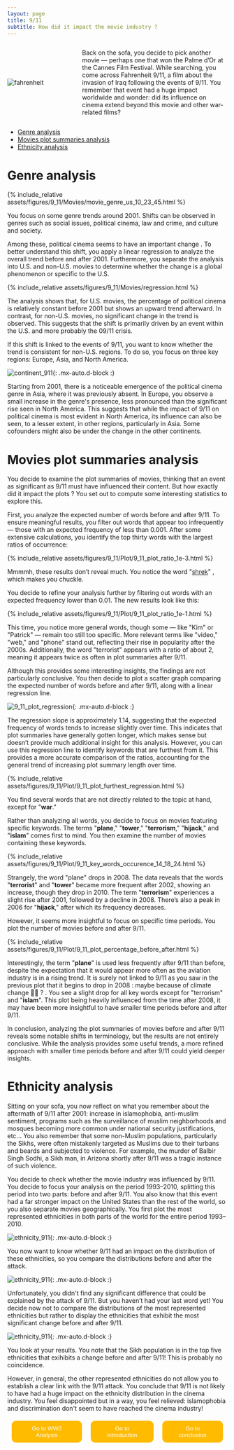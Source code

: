 ```yaml
---
layout: page
title: 9/11
subtitle: How did it impact the movie industry ?
---
```








<div class="container1">
  <div class="image">
    <img src="{{ '/assets/img/fahrenheit.jpg' | relative_url }}" alt="fahrenheit">
  </div>
  <div class="text">
    <p> Back on the sofa, you decide to pick another movie — perhaps one that won the Palme d’Or at the Cannes Film Festival. While searching, you come across Fahrenheit 9/11, a film about the invasion of Iraq following the events of 9/11. You remember that event had a huge impact worldwide and wonder: did its influence on cinema extend beyond this movie and other war-related films?  </p>
  </div>
</div>
<style>
.container1 {
  display: grid;
  align-items: center; 
  grid-template-columns: 1fr 2fr;
  column-gap: 5px;
  margin-left: auto;
  margin-right: auto;
  }
  img {
    max-width: auto;
    max-height:80%;
  }
</style>


- [Genre analysis](#genre-analysis)
- [Movies plot summaries analysis](#movies-plot-summaries-analysis)
- [Ethnicity analysis](#ethnicity-analysis)
  

# Genre analysis 

{% include_relative assets/figures/9_11/Movies/movie_genre_us_10_23_45.html %} 

You focus on some genre trends around 2001. Shifts can be observed in genres such as social issues, political cinema, law and crime, and culture and society.

Among these, political cinema seems to have an important change . To better understand this shift, you apply a linear regression to analyze the overall trend before and after 2001. Furthermore, you separate the analysis into U.S. and non-U.S. movies to determine whether the change is a global phenomenon or specific to the U.S.

{% include_relative assets/figures/9_11/Movies/regression.html %} 

The analysis shows that, for U.S. movies, the percentage of political cinema is relatively constant before 2001 but shows an upward trend afterward. In contrast, for non-U.S. movies, no significant change in the trend is observed. This suggests that the shift is primarily driven by an event within the U.S. and more probably the 09/11 crisis.

If this shift is linked to the events of 9/11, you want to know whether the trend is consistent for non-U.S. regions. To do so, you focus on three key regions: Europe, Asia, and North America.

![continent_911](/assets/figures/9_11/Movies/9_11_movies_political_cinema_continent.png){: .mx-auto.d-block :}

Starting from 2001, there is a noticeable emergence of the political cinema genre in Asia, where it was previously absent. In Europe, you observe a small increase in the genre's presence, less pronounced than the significant rise seen in North America.
This suggests that while the impact of 9/11 on political cinema is most evident in North America, its influence can also be seen, to a lesser extent, in other regions, particularly in Asia. Some cofounders might also be under the change in the other continents. 







# Movies plot summaries analysis 

You decide to examine the plot summaries of movies, thinking that an event as significant as 9/11 must have influenced their content. But how exactly did it impact the plots ? You set out to compute some interesting statistics to explore this.

First, you analyze the expected number of words before and after 9/11. To ensure meaningful results, you filter out words that appear too infrequently — those with an expected frequency of less than 0.001. After some extensive calculations, you identify the top thirty words with the largest ratios of occurrence:


{% include_relative assets/figures/9_11/Plot/9_11_plot_ratio_1e-3.html %} 

Mmmmh, these results don’t reveal much. You notice the word "[shrek](https://www.francetvinfo.fr/pictures/KI83JKIWxYVA8ng-cUtYxM6l-z8/1200x1200/2016/08/23/shrek-5.jpg)"  , which makes you chuckle.

You decide to refine your analysis further by filtering out words with an expected frequency lower than 0.01. The new results look like this:

{% include_relative assets/figures/9_11/Plot/9_11_plot_ratio_1e-1.html %} 

This time, you notice more general words, though some — like "Kim" or "Patrick" — remain too still too specific. More relevant terms like "video," "web," and "phone" stand out, reflecting their rise in popularity after the 2000s. Additionally, the word "terrorist" appears with a ratio of about 2, meaning it appears twice as often in plot summaries after 9/11.

Although this provides some interesting insights, the findings are not particularly conclusive. You then decide to plot a scatter graph comparing the expected number of words before and after 9/11, along with a linear regression line.


![9_11_plot_regression](/assets/figures/9_11/Plot/9_11_plot_regression.png){: .mx-auto.d-block :}

The regression slope is approximately 1.14, suggesting that the expected frequency of words tends to increase slightly over time. This indicates that plot summaries have generally gotten longer, which makes sense but doesn’t provide much additional insight for this analysis. However, you can use this regression line to identify keywords that are furthest from it. This provides a more accurate comparison of the ratios, accounting for the general trend of increasing plot summary length over time.

{% include_relative assets/figures/9_11/Plot/9_11_plot_furthest_regression.html %} 

You find several words that are not directly related to the topic at hand, except for "**war**."

Rather than analyzing all words, you decide to focus on movies featuring specific keywords. The terms "**plane**," "**tower**," "**terrorism**," "**hijack**," and "**islam**" comes first to mind. You then examine the number of movies containing these keywords.

{% include_relative assets/figures/9_11/Plot/9_11_key_words_occurence_14_18_24.html %} 

Strangely, the word "plane" drops in 2008. The data reveals that the words "**terrorist**" and "**tower**" became more frequent after 2002, showing an increase, though they drop in 2010. The term "**terrorism**" experiences a slight rise after 2001, followed by a decline in 2008. There’s also a peak in 2006 for "**hijack**," after which its frequency decreases.

However, it seems more insightful to focus on specific time periods. You plot the number of movies before and after 9/11.

{% include_relative assets/figures/9_11/Plot/9_11_plot_percentage_before_after.html %} 

Interestingly, the term "**plane**" is used less frequently after 9/11 than before, despite the expectation that it would appear more often as the aviation industry is in a rising trend. It is surely not linked to 9/11 as you saw in the previous plot that it begins to drop in 2008 : maybe because of climate change 🤷‍♂️ ? . You see a slight drop for all key words except for "terrorism" and "**islam**". This plot being heavily influenced from the time after 2008, it may have been more insightful to have smaller time periods before and after 9/11. 

In conclusion, analyzing the plot summaries of movies before and after 9/11 reveals some notable shifts in terminology, but the results are not entirely conclusive. While the analysis provides some useful trends, a more refined approach with smaller time periods before and after 9/11 could yield deeper insights.

# Ethnicity analysis

Sitting on your sofa, you now reflect on what you remember about the aftermath of 9/11 after 2001: increase in islamophobia, anti-muslim sentiment, programs such as the surveillance of muslim neighborhoods and mosques becoming more common under national security justifications, etc... You also remember that some non-Muslim populations, particularly the Sikhs, were often mistakenly targeted as Muslims due to their turbans and beards and subjected to violence. For example, the murder of Balbir Singh Sodhi, a Sikh man, in Arizona shortly after 9/11 was a tragic instance of such violence.

You decide to check whether the movie industry was influenced by 9/11. You decide to focus your analysis on the period 1993–2010, splitting this period into two parts: before and after 9/11. You also know that this event had a far stronger impact on the United States than the rest of the world, so you also separate movies geographically. You first plot the most represented ethnicities in both parts of the world for the entire period 1993–2010.

![ethnicity_911](/assets/figures/9_11/Ethnicity/plot1.png){: .mx-auto.d-block :}

You now want to know whether 9/11 had an impact on the distribution of these ethnicities, so you compare the distributions before and after the attack.

![ethnicity_911](/assets/figures/9_11/Ethnicity/9-11_etchnicty_distribution.png){: .mx-auto.d-block :}

Unfortunately, you didn't find any significant difference that could be explained by the attack of 9/11. But you haven’t had your last word yet! You decide now not to compare the distributions of the most represented ethnicities but rather to display the ethnicities that exhibit the most significant change before and after 9/11.

![ethnicity_911](/assets/figures/9_11/Ethnicity/plot3.png){: .mx-auto.d-block :}

You look at your results. You note that the Sikh population is in the top five ethnicities that exihibits a change before and after 9/11! This is probably no coincidence.

However, in general, the other represented ethnicities do not allow you to establish a clear link with the 9/11 attack. You conclude that 9/11 is not likely to have had a huge impact on the ethnicity distribution in the cinema industry. You feel disappointed but in a way, you feel relieved: islamophobia and discrimination don't seem to have reached the cinema industry!




<div class="redirect-buttons">
  <button class="redirect-button" onclick="window.location.href='{{ '/WW2' | relative_url }}'">Go to WW2 Analysis</button>
  <button class="redirect-button" onclick="window.location.href='{{ '/' | relative_url }}'">Go to introduction</button>
  <button class="redirect-button" onclick="window.location.href='{{ '/conclusion' | relative_url }}'">Go to conclusion</button>
</div>

<style>
.redirect-button {
    margin: 0 10px;
    padding: 10px 20px;
    background-color: #FFBB00;
    color : rgb(48, 48, 48);
    color: white;
    border: none;
    cursor: pointer;
    border-radius: 10px;
  }
  .redirect-button:hover {
    background-color:rgb(48, 48, 48);
    Color: #FFBB00;
  }
  .redirect-buttons {
    display: flex;
    justify-content: center;
    margin-top: 20px;
  }
</style>